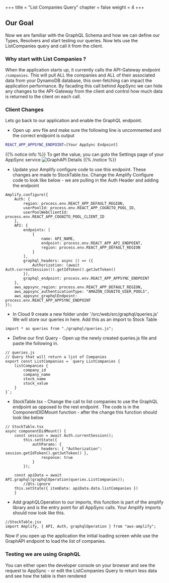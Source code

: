 +++
title = "List Companies Query"
chapter = false
weight = 4
+++

## Our Goal

Now we are familiar with the GraphQL Schema and how we can define our Types, Resolvers and start testing our queries. Now lets use the ListCompanies query and call it from the client.

### Why start with List Companies ?

When the application starts up, it currently calls the API-Gateway endpoint `/companies`. This will pull ALL the companies and ALL of their associated data from your DynamoDB database, this over-fetching can impact the application performance. By facading this call behind AppSync we can hide any changes to the API-Gateway from the client and control how much data is returned to the client on each call.

### Client Changes

Lets go back to our application and enable the GraphQL endpoint.

-   Open up .env file and make sure the following line is uncommented and the correct endpoint is output

```bash
REACT_APP_APPSYNC_ENDPOINT=[Your AppSync Endpoint]
```

{{% notice info %}}
To get the value, you can goto the Settings page of your AppSync service
![GraphAPI Details](/images/GraphAPIDetails.png)
{{% /notice %}}

-   Update your Amplify configure code to use this endpoint. These changes are made to StockTable.tsx. Change the Amplify Configure code to look like below - we are pulling in the Auth Header and adding the endpoint

```tsx
Amplify.configure({
    Auth: {
        region: process.env.REACT_APP_DEFAULT_REGION,
        userPoolId: process.env.REACT_APP_COGNITO_POOL_ID,
        userPoolWebClientId: process.env.REACT_APP_COGNITO_POOL_CLIENT_ID
    },
    API: {
        endpoints: [
            {
                name: API_NAME,
                endpoint: process.env.REACT_APP_API_ENDPOINT,
                region: process.env.REACT_APP_DEFAULT_REGION
            }
        ],
        graphql_headers: async () => ({
            Authorization: (await Auth.currentSession()).getIdToken().getJwtToken()
        }),
        graphql_endpoint: process.env.REACT_APP_APPSYNC_ENDPOINT
    },
    aws_appsync_region: process.env.REACT_APP_DEFAULT_REGION,
    aws_appsync_authenticationType: "AMAZON_COGNITO_USER_POOLS",
    aws_appsync_graphqlEndpoint: process.env.REACT_APP_APPSYNC_ENDPOINT
});
```

-   In Cloud 9 create a new folder under '/src/web/src/graphql/queries.js' We will store our queries in here. Add this as an import to Stock Table

```tsx
import * as queries from "./graphql/queries.js";
```

-   Define our first Query - Open up the newly created queries.js file and paste the following in.

```tsx
// queries.js
// Query that will return a list of Companies
export const ListCompanies = `query ListCompanies {
    listCompanies { 
        company_id 
        company_name
        stock_name
        stock_value
    }
}`;
```

-   StockTable.tsx - Change the call to list companies to use the GraphQL endpoint as opposed to the rest endpoint . The code is in the ComponentDIDMount function - after the change this function should look like below

```tsx
// StockTable.tsx
async componentDidMount() {
    const session = await Auth.currentSession();
        this.setState({
            authParams: {
                headers: { "Authorization": session.getIdToken().getJwtToken() },
                response: true
            }
        });

    const apiData = await API.graphql(graphqlOperation(queries.ListCompanies));
        //@ts-ignore
    this.setState({ itemData: apiData.data.listCompanies })
    }

```

-   Add graphQLOperation to our imports, this function is part of the amplify library and is the entry point for all AppSync calls. Your Amplify imports should now look like this.

```tsx
//StockTable.jsx
import Amplify, { API, Auth, graphqlOperation } from "aws-amplify";
```

Now if you open up the application the initial loading screen while use the GraphAPI endpoint to load the list of companies.

### Testing we are using GraphQL

You can either open the developer console on your browser and see the request to AppSync - or edit the ListCompanies Query to return less data and see how the table is then rendered
